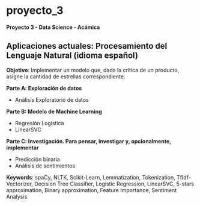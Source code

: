 # proyecto_3
**Proyecto 3 - Data Science - Acámica**

## Aplicaciones actuales: Procesamiento del Lenguaje Natural (idioma español)

**Objetivo**: Implementar un modelo que, dada la crítica de un producto, asigne la cantidad de estrellas correspondiente.

**Parte A: Exploración de datos**

- Análisis Exploratorio de datos

**Parte B: Modelo de Machine Learning**

- Regresión Logística
- LinearSVC

**Parte C: Investigación. Para pensar, investigar y, opcionalmente, implementar**

- Predicción binaria
- Análisis de sentimientos 


**Keywords**: spaCy, NLTK, Scikit-Learn, Lemmatization, Tokenization, TfIdf-Vectorizer, Decision Tree Classifier, Logistic Regression, LinearSVC, 5-stars approximation, Binary approximation, Feature Importance, Sentiment Analysis
